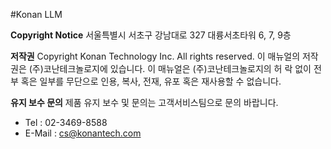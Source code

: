 ﻿#Konan LLM

**Copyright Notice**
서울특별시 서초구 강남대로 327 대륭서초타워 6, 7, 9층


**저작권**
Copyright Konan Technology Inc. All rights reserved.
이 매뉴얼의 저작권은 (주)코난테크놀로지에 있습니다. 이 매뉴얼은 (주)코난테크놀로지의 허 락 없이 전부 혹은 일부를 무단으로 인용, 복사, 전재, 유포 혹은 재사용할 수 없습니다.


**유지 보수 문의**
제품 유지 보수 및 문의는 고객서비스팀으로 문의 바랍니다. 
- Tel : 02-3469-8588
- E-Mail : cs@konantech.com

